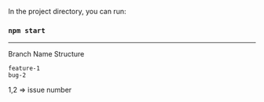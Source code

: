 

In the project directory, you can run:

### `npm start`


------


Branch Name Structure

```
feature-1
bug-2
```

1,2 => issue number
